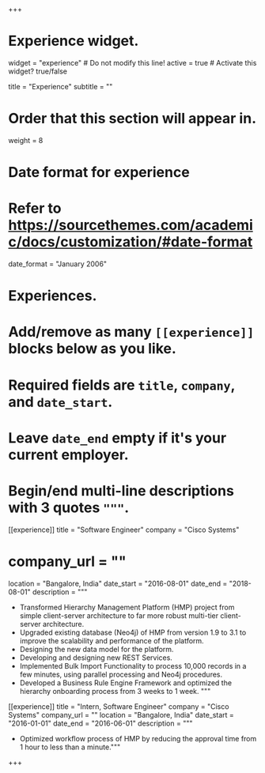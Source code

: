 +++
# Experience widget.
widget = "experience"  # Do not modify this line!
active = true  # Activate this widget? true/false

title = "Experience"
subtitle = ""

# Order that this section will appear in.
weight = 8

# Date format for experience
#   Refer to https://sourcethemes.com/academic/docs/customization/#date-format
date_format = "January 2006"

# Experiences.
#   Add/remove as many `[[experience]]` blocks below as you like.
#   Required fields are `title`, `company`, and `date_start`.
#   Leave `date_end` empty if it's your current employer.
#   Begin/end multi-line descriptions with 3 quotes `"""`.
[[experience]]
  title = "Software Engineer"
  company = "Cisco Systems"
#  company_url = ""
  location = "Bangalore, India"
date_start = "2016-08-01"
date_end = "2018-08-01"
  description = """
  * Transformed Hierarchy Management Platform (HMP) project from simple client-server architecture to far more robust multi-tier client-  server architecture.
  * Upgraded existing database (Neo4j) of HMP from version 1.9 to 3.1 to improve the scalability and performance of the platform.
  * Designing the new data model for the platform.
  * Developing and designing new REST Services.
  * Implemented Bulk Import Functionality to process 10,000 records in a few minutes, using parallel
processing and Neo4j procedures.
  * Developed a Business Rule Engine Framework and optimized the hierarchy onboarding process from 3 weeks to 1 week.
  """

[[experience]]
  title = "Intern, Software Engineer"
  company = "Cisco Systems"
  company_url = ""
  location = "Bangalore, India"
date_start = "2016-01-01"
date_end = "2016-06-01"
  description = """
  * Optimized workflow process of HMP by reducing the approval time from 1 hour to less than a minute."""

+++
